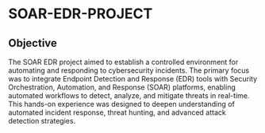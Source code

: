 # SOAR-EDR-PROJECT

## Objective

The SOAR EDR project aimed to establish a controlled environment for automating and responding to cybersecurity incidents. The primary focus was to integrate Endpoint Detection and Response (EDR) tools with Security Orchestration, Automation, and Response (SOAR) platforms, enabling automated workflows to detect, analyze, and mitigate threats in real-time. This hands-on experience was designed to deepen understanding of automated incident response, threat hunting, and advanced attack detection strategies.
